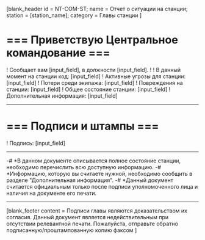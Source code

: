 [blank_header
id = NT-COM-ST;
name = Отчет о ситуации на станции;
station = [station_name];
category = Главы станции
]

# === Приветствую Центральное командование ===
! Сообщает вам [input_field], в должности [input_field].
!
! В данный момент на станции код: [input_field]
! Активные угрозы для станции: [input_field]
! Потери среди экипажа: [input_field]
! Повреждения на станции: [input_field]
! Общее состояние станции: [input_field]
! Дополнительная информация: [input_field]

---

# === Подписи и штампы ===

! Подпись: [input_field]

---

-# *В данном документе описывается полное состояние станции, необходимо перечислить всю доступную информацию.
-# *Информацию, которую вы считаете нужной, необходимо сообщить в разделе "Дополнительная информация".
-# *Данный документ считается официальным только после подписи уполномоченного лица и наличия на документе его печати.

---

[blank_footer
content = Подписи главы являются доказательством их согласия.
Данный документ является недействительным при отсутствии релевантной печати.
Пожалуйста, отправьте обратно подписанную/проштампованную копию факсом
]
